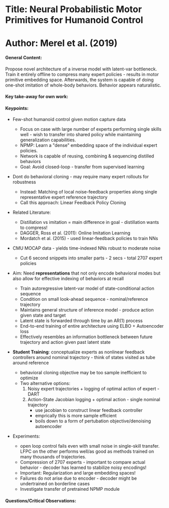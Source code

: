 # Title: Neural Probabilistic Motor Primitives for Humanoid Control

# Author: Merel et al. (2019)

#### General Content:
Propose novel architecture of a inverse model with latent-var bottleneck. Train it entirely offline to compress many expert policies - results in motor primitive embedding space. Afterwards, the system is capable of doing one-shot imitation of whole-body behaviors. Behavior appears naturalistic.

#### Key take-away for own work:


#### Keypoints:

* Few-shot humanoid control given motion capture data
    * Focus on case with large number of experts performing single skills well - wish to transfer into shared policy while maintaining generalization capabilities.
    * NPMP: Learn a "dense" embedding space of the individual expert policies.
    * Network is capable of reusing, combining & sequencing distilled behaviors
    * Goal: Avoid closed-loop - transfer from supervised learning

* Dont do behavioral cloning - may require many expert rollouts for robustness
    * Instead: Matching of local noise-feedback properties along single representative expert reference trajectory
    * Call this approach: Linear Feedback Policy Cloning

* Related Literature:
    * Distillation vs imitation = main difference in goal - distillation wants to compress!
    * DAGGER, Ross et al. (2011): Online Imitation Learning
    * Mordatch et al. (2015) - used linear-feedback policies to train NNs

* CMU MOCAP data - yields time-indexed NNs robust to moderate noise
    * Cut 6 second snippets into smaller parts - 2 secs - total 2707 expert policies

* Aim: Need **representations** that not only encode behavioral modes but also allow for effective indexing of behaviors at recall
    * Train autoregressive latent-var model of state-conditional action sequence
    * Condition on small look-ahead sequence - nominal/reference trajectory
    * Maintains general structure of inference model - produce action given state and target
    * Latent state is forwarded through time by an AR(1) process
    * End-to-end training of entire architecture using ELBO + Autoencoder loss
    * Effectively resembles an information bottleneck between future trajectory and action given past latent state

* **Student Training**: conceptualize experts as nonlinear feedback controllers around nominal trajectory - think of states visited as tube around reference
    * behavioral cloning objective may be too sample inefficient to optimize
    * Two alternative options:
        1. Noisy expert trajectories + logging of optimal action of expert - DART
        2. Action-State Jacobian logging + optimal action - single nominal trajectory
            - use jacobian to construct linear feedback controller
            - emprically this is more sample efficient
            - boils down to a form of pertubation objective/denoising autoencoder

* Experiments:
    - open loop control fails even with small noise in single-skill transfer. LFPC on the other performs well/as good as methods trained on many thousands of trajectories.
    - Compression of 2707 experts - important to compare actual behavior - decoder has learned to stabilize noisy encodings!
    - Important: Regularization and large embedding spaces!
    - Failures do not arise due to encoder - decoder might be undertrained on borderline cases
    - Investigate transfer of pretrained NPMP module

#### Questions/Critical Observations:
